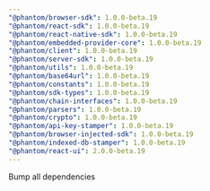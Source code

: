 ```yaml
---
"@phantom/browser-sdk": 1.0.0-beta.19
"@phantom/react-sdk": 1.0.0-beta.19
"@phantom/react-native-sdk": 1.0.0-beta.19
"@phantom/embedded-provider-core": 1.0.0-beta.19
"@phantom/client": 1.0.0-beta.19
"@phantom/server-sdk": 1.0.0-beta.19
"@phantom/utils": 1.0.0-beta.19
"@phantom/base64url": 1.0.0-beta.19
"@phantom/constants": 1.0.0-beta.19
"@phantom/sdk-types": 1.0.0-beta.19
"@phantom/chain-interfaces": 1.0.0-beta.19
"@phantom/parsers": 1.0.0-beta.19
"@phantom/crypto": 1.0.0-beta.19
"@phantom/api-key-stamper": 1.0.0-beta.19
"@phantom/browser-injected-sdk": 1.0.0-beta.19
"@phantom/indexed-db-stamper": 1.0.0-beta.19
"@phantom/react-ui": 2.0.0-beta.19
---
```


Bump all dependencies
